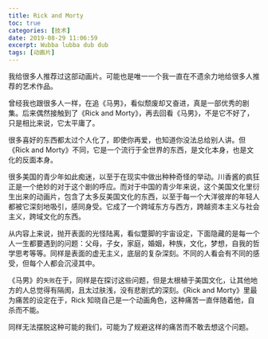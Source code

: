 ```yaml
---
title: Rick and Morty
toc: true
categories: [技术]
date: 2019-08-29 11:06:59
excerpt: Wubba lubba dub dub
tags: [动画片]
---
```


我给很多人推荐过这部动画片。可能也是唯一一个我一直在不遗余力地给很多人推荐的艺术作品。

曾经我也跟很多人一样，在追《马男》，看似颓废却又奋进，真是一部优秀的剧集。后来偶然接触到了《Rick and Morty》，再去回看《马男》，不是它不好了，只是相比来说，它太平庸了。

很多喜好的东西都太过个人化了，即使你再爱，也知道你没法总给别人讲。但《Rick and Morty》不同，它是一个流行于全世界的东西，是文化本身，也是文化的反面本身。

很多美国的青少年如此痴迷，以至于在现实中做出种种奇怪的举动。川香酱的疯狂正是一个绝妙的对于这个剧的呼应。而对于中国的青少年来说，这个美国文化里衍生出来的动画片，包含了太多反美国文化的东西，以至于每一个大洋彼岸的年轻人都被它深刻地吸引，感同身受。它成了一个跨域东方与西方，跨越资本主义与社会主义，跨域文化的东西。

从内容上来说，抛开表面的光怪陆离，看似蹩脚的宇宙设定，下面隐藏的是每一个人一生都要遇到的问题：父母，子女，家庭，婚姻，种族，文化，梦想，自我的哲学思考等等。同样是表面的虚无主义，底层的复杂深刻。不同的人看会有不同的感受，但每个人都会沉浸其中。

《马男》的`失败`在于，同样是在探讨这些问题，但是太根植于美国文化，让其他地方的人总觉得有隔阂，且太过肤浅，没有悲剧式的深刻。《Rick and Morty》里最为痛苦的设定在于，Rick 知晓自己是一个动画角色，这种痛苦一直伴随着他，自杀而不能。

同样无法摆脱这种可能的我们，可能为了规避这样的痛苦而不敢去想这个问题。





